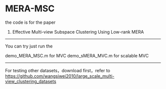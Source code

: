 # MERA-MSC
the code is for the paper
1. Effective Multi-view Subspace Clustering  Using Low-rank MERA


------------------------------------------------------
You can try just run the

demo_MERA_MSC.m for MVC
demo_sMERA_MVC.m for scalable MVC


------------------------------------------------------
For testing other datasets，download first，refer to  https://github.com/wangsiwei2010/large_scale_multi-view_clustering_datasets 

